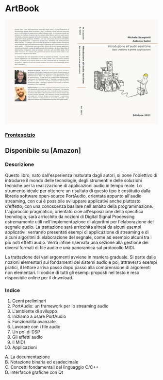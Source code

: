 # ArtBook
![ArtBook](/ArtBook.jpg)

### [Frontespizio](https://drive.google.com/file/d/17Buuox1-zbF9P22etKdT6R7dIGli3Cnb/view?usp=sharing)

## Disponibile su [Amazon]

### Descrizione
Questo libro, nato dall'esperienza maturata dagli autori, si pone l'obiettivo di introdurre il mondo delle tecnologie, degli strumenti e delle soluzioni tecniche per la realizzazione di applicazioni audio in tempo reale. Lo strumento ideale per ottenere un risultato di questo tipo è costituito dalla libreria software open-source PortAudio, orientata appunto all'audio streaming, con cui è possibile sviluppare applicativi anche piuttosto d'effetto, con una conoscenza basilare nell'ambito della programmazione. L'approccio pragmatico, orientato cioè all'esposizione della specifica tecnologia, sarà arricchito da nozioni di Digital Signal Processing estremamente utili nell'implementazione di algoritmi per l'elaborazione del segnale audio. La trattazione sarà arricchita altresì da alcuni esempi applicativi: verranno presentati esempi di applicazione di streaming e di alcuni algoritmi di elaborazione del segnale, come ad esempio alcuni tra i più noti effetti audio. Verrà infine riservata una sezione alla gestione dei diversi formati di file audio e una panoramica sul protocollo MIDI.

La trattazione dei vari argomenti avviene in maniera graduale. Si parte dalle nozioni elementari sui fondamenti dei sistemi audio e poi, attraverso esempi pratici, il lettore arriva passo dopo passo alla comprensione di argomenti non elementari. Il codice di tutti gli esempi proposti nel testo è reso disponibile online per il download.

### Indice

1. Cenni preliminari<br />
2. PortAudio: un framework per lo streaming audio<br />
3. L'ambiente di sviluppo<br />
4. Iniziamo a usare PortAudio<br />
5. Funzionalità avanzate<br />
6. Lavorare con i file audio<br />
7. Un po' di DSP<br />
8. Gli effetti audio<br />
9. Il MIDI<br />
10. Applicazioni<br />

A. La documentazione<br />
B. Notazione binaria ed esadecimale<br />
C. Concetti fondamentali del linguaggio C/C++<br />
D. Interfacce grafiche con Qt<br />

